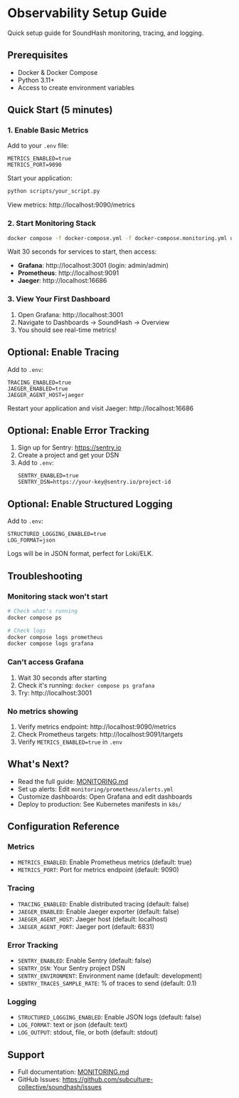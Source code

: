 # Observability Setup Guide

Quick setup guide for SoundHash monitoring, tracing, and logging.

## Prerequisites

- Docker & Docker Compose
- Python 3.11+
- Access to create environment variables

## Quick Start (5 minutes)

### 1. Enable Basic Metrics

Add to your `.env` file:

```env
METRICS_ENABLED=true
METRICS_PORT=9090
```

Start your application:
```bash
python scripts/your_script.py
```

View metrics: http://localhost:9090/metrics

### 2. Start Monitoring Stack

```bash
docker compose -f docker-compose.yml -f docker-compose.monitoring.yml up -d
```

Wait 30 seconds for services to start, then access:
- **Grafana**: http://localhost:3001 (login: admin/admin)
- **Prometheus**: http://localhost:9091
- **Jaeger**: http://localhost:16686

### 3. View Your First Dashboard

1. Open Grafana: http://localhost:3001
2. Navigate to Dashboards → SoundHash → Overview
3. You should see real-time metrics!

## Optional: Enable Tracing

Add to `.env`:
```env
TRACING_ENABLED=true
JAEGER_ENABLED=true
JAEGER_AGENT_HOST=jaeger
```

Restart your application and visit Jaeger: http://localhost:16686

## Optional: Enable Error Tracking

1. Sign up for Sentry: https://sentry.io
2. Create a project and get your DSN
3. Add to `.env`:
   ```env
   SENTRY_ENABLED=true
   SENTRY_DSN=https://your-key@sentry.io/project-id
   ```

## Optional: Enable Structured Logging

Add to `.env`:
```env
STRUCTURED_LOGGING_ENABLED=true
LOG_FORMAT=json
```

Logs will be in JSON format, perfect for Loki/ELK.

## Troubleshooting

### Monitoring stack won't start

```bash
# Check what's running
docker compose ps

# Check logs
docker compose logs prometheus
docker compose logs grafana
```

### Can't access Grafana

1. Wait 30 seconds after starting
2. Check it's running: `docker compose ps grafana`
3. Try: http://localhost:3001

### No metrics showing

1. Verify metrics endpoint: http://localhost:9090/metrics
2. Check Prometheus targets: http://localhost:9091/targets
3. Verify `METRICS_ENABLED=true` in `.env`

## What's Next?

- Read the full guide: [MONITORING.md](./MONITORING.md)
- Set up alerts: Edit `monitoring/prometheus/alerts.yml`
- Customize dashboards: Open Grafana and edit dashboards
- Deploy to production: See Kubernetes manifests in `k8s/`

## Configuration Reference

### Metrics
- `METRICS_ENABLED`: Enable Prometheus metrics (default: true)
- `METRICS_PORT`: Port for metrics endpoint (default: 9090)

### Tracing
- `TRACING_ENABLED`: Enable distributed tracing (default: false)
- `JAEGER_ENABLED`: Enable Jaeger exporter (default: false)
- `JAEGER_AGENT_HOST`: Jaeger host (default: localhost)
- `JAEGER_AGENT_PORT`: Jaeger port (default: 6831)

### Error Tracking
- `SENTRY_ENABLED`: Enable Sentry (default: false)
- `SENTRY_DSN`: Your Sentry project DSN
- `SENTRY_ENVIRONMENT`: Environment name (default: development)
- `SENTRY_TRACES_SAMPLE_RATE`: % of traces to send (default: 0.1)

### Logging
- `STRUCTURED_LOGGING_ENABLED`: Enable JSON logs (default: false)
- `LOG_FORMAT`: text or json (default: text)
- `LOG_OUTPUT`: stdout, file, or both (default: stdout)

## Support

- Full documentation: [MONITORING.md](./MONITORING.md)
- GitHub Issues: https://github.com/subculture-collective/soundhash/issues
